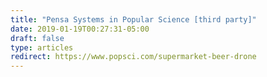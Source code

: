 ```yaml
---
title: "Pensa Systems in Popular Science [third party]"
date: 2019-01-19T00:27:31-05:00
draft: false
type: articles
redirect: https://www.popsci.com/supermarket-beer-drone
---
```


